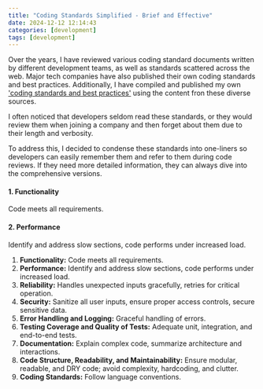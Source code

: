 ```yaml
---
title: "Coding Standards Simplified - Brief and Effective"
date: 2024-12-12 12:14:43
categories: [development]
tags: [development]
---
```


<p>
Over the years, I have reviewed various coding standard documents written by different development teams, as well as standards scattered across the web. Major tech companies have also published their own coding standards and best practices. Additionally, I have compiled and published my own <a href="https://aamersadiq.github.io/2024/Coding-Standards-Uncovered-A-Detailed-Exploration-of-Best-Practices/" target="_blank">'coding standards and best practices'</a> using the content fron these diverse sources.

I often noticed that developers seldom read these standards, or they would review them when joining a company and then forget about them due to their length and verbosity.

To address this, I decided to condense these standards into one-liners so developers can easily remember them and refer to them during code reviews. If they need more detailed information, they can always dive into the comprehensive versions.

</p>

<p>
<h4>1. Functionality </h4>
<span>Code meets all requirements.</span>

<h4>2. Performance </h4>
<span>Identify and address slow sections, code performs under increased load.</span>

<ol>
    <li><b>Functionality:</b> Code meets all requirements.</li>
    <li><b>Performance:</b> Identify and address slow sections, code performs under increased load.</li>
    <li><b>Reliability:</b> Handles unexpected inputs gracefully, retries for critical operation.</li>
    <li><b>Security:</b> Sanitize all user inputs, ensure proper access controls, secure sensitive data.</li>
    <li><b>Error Handling and Logging:</b> Graceful handling of errors.</li>
    <li><b>Testing Coverage and Quality of Tests:</b> Adequate unit, integration, and end-to-end tests.</li>
    <li><b>Documentation:</b> Explain complex code, summarize architecture and interactions.</li>
    <li><b>Code Structure, Readability, and Maintainability:</b> Ensure modular, readable, and DRY code; avoid complexity, hardcoding, and clutter.</li>
    <li><b>Coding Standards:</b> Follow language conventions.</li>
</ol>
</p>
